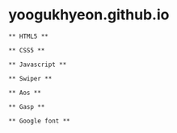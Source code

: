 # yoogukhyeon.github.io

```
** HTML5 **

** CSS5 **

** Javascript **

** Swiper **

** Aos **

** Gasp **

** Google font **
```
